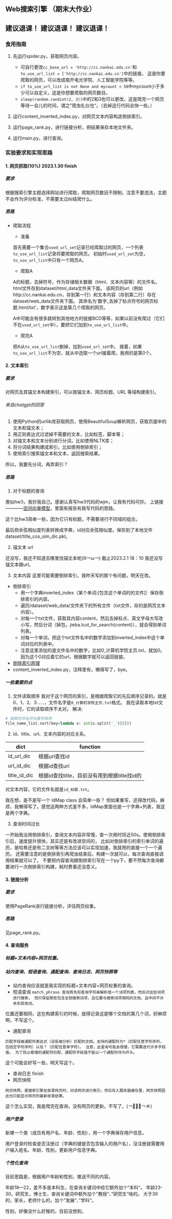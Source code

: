 ## Web搜索引擎 （期末⼤作业）
## 建议退课！ 建议退课！ 建议退课！ 
### 食用指南
1. 先运行spider.py，获取网页内容。

   * 可自行更改`cc_base_url = 'http://cc.nankai.edu.cn'`和`to_use_url_list = ['http://cc.nankai.edu.cn']`中的链接。
   这是你要爬取的网页，可以改成南开电光学院、人工智能学院等等。
   * `if to_use_url_list is not None and mycount < 50`中mycount小于多少可以自定义，这是你想要爬取的网页数目。
   * `sleep(random.randint(2, 3))`中的2和3也可以更改，这是爬完一个网页等待一会儿的时间，谓之”爬虫礼仪也“。（去掉这行代码会快一些。）

2. 运行content_inverted_index.py，对网页文本内容构造倒排索引。
3. 运行page_rank.py，进行链接分析，把结果保存本地文件夹。
4. 运行main.py，进行查询。

### 实验要求和实现思路
#### 1. 网页抓取(10%) 2023.1.30 finish
##### 要求

根据搜索引擎主题选择⽹站进⾏爬取，爬取网页数⽬不限制，注意不要违法，主题不会作为评分标准，不需要太过纠结爬什么。

##### 思路

* 爬取流程
   * 准备
  
   首先需要一个集合`used_url_set`记录已经爬取过的网页，一个列表`to_use_url_list`记录将要爬取的网页。
   初始时`used_url_set`为空，`to_use_url_list`中只有一个网页A。

   * 爬取A 
  
   A的标题，去掉符号，作为存储相关数据（html、文本内容等）的文件名。 
   html文件存到dataset/html_data文件夹下面。 
   该网页的url（例如http://cc.nankai.edu.cn，存到第一行）和文本内容（存到第二行）存在dataset/web_data文件夹下面。
   其命名为'数字_去掉了标点符号的网页标题.html/txt'，数字表示这是第几个爬取的网页。

   A中可能会有很多跳转到其他地方的链接BCD等等，如果以前没有爬过（它们不在`used_url_set`中），要把它们加到`to_use_url_list`中。

   * 爬完A
  
   把A从`to_use_url_list`删掉，加到`used_url_set`中。
   接着，如果`to_use_url_list`不为空，就从中选取一个url接着爬，我用的是第0个。

#### 2. 文本索引

##### 要求

对网页及其锚文本构建索引，可以按锚文本、⽹⻚标题、URL 等域构建索引。

###### 来自chatgpt的回答
1. 使用Python的urllib库获取网页，使用BeautifulSoup解析网页，获取页面中的文本和锚文本；
2. 用正则表达式过滤掉不需要的文本，比如标签，脚本等；
3. 对锚文本和文本分别进行分词，比如使用NLTK库；
4. 将分词结果构建成索引，比如使用倒排索引；
5. 使用索引搜索锚文本和文本，返回搜索结果。

所以，我要先分词，再弄索引？
##### 思路
1. 对于标题的查询

类似hw3，我抄我自己。感谢认真写hw3代码的wjm，让我有代码可抄。
上链接————[空间向量模型](https://github.com/jamie109/IR_VSM)，里面有报告有我写代码的思路。

这个比hw3简单一些，因为它只有标题，不需要进行不同域的组合。

最后把余弦相似度列表转换成字典，id对应余弦相似度。保存到了本地文件dataset/title_cos_sim_dic.pkl。

2. 锚文本 url

还没写，我还不知道去哪里找锚文本呢(lll￢ω￢)
截止2023.2.1 18：10 我还没写锚文本跟url。

3. 文本内容
这里可能需要倒排索引，我昨天写的那个有问题，明天在改。
* 倒排索引
  * 用一个字典inverted_index（某个单词:\[包含这个单词的的文件\]）保存倒排索引的内容。
  * 遍历/dataset/web_data/文件夹下的所有文件（txt文件，存的是网页文本内容）。
  * 对每一个txt文件，获取其内容content，然后去掉标点、英文字母大写改小写，然后分词（掉包，jieba.lcut_for_search(content)），就会得到单词列表。
  * 对每一个单词，把这个txt文件名中的数字添加到inverted_index中这个单词对应的列表中。
  * 注意这里添加的是文件名中的数字，比如0_计算机学院主页.txt，就加0。因为这个0对应着它的url，根据数字就可以返回链接。
* [倒排索引原理](https://cloud.tencent.com/developer/article/1587656)
* content_inverted_index.py，注释里有，懒得写了，bye。

##### 一些重要的点
1. 文件读取顺序
我对于这个网页的索引，是根据爬取它的先后顺序记录的。就是0、1、2、3……，文件名字是`0_计算机学院主页.txt`格式。
我在读取本地txt文件时，它的读取顺序不太对。
解决:
```python
# 按照文件名开头数字排序
file_name_list.sort(key=lambda x: int(x.split('_')[0]))
```
2. id、title、url、文本内容的对应关系。

|dict|function|
|----|----|
|id_url_dic|根据url查找id|
|url_id_dic|根据id查找url|
|title_id_dic|根据id查找title，目前没有用到根据title找id的|

对文本内容，它的文件名就是`id_标题.txt`。

我在想，是不是写一个 IdMap class 会简单一些？
但如果重写，还得改代码，麻烦，我懒得写了。感觉这两种方式差不多，IdMap里面也是一个字典+列表，我这是两个字典。

3. 查询时间过长

一开始我没用倒排索引，查询文本内容非常慢，查一次用时将近50s。使用倒排索引后，速度提升很快，其实还是有改进空间的，
比如对倒排索引的索引单词的遍历，是哈希还是有二叉树等等方法应该可以实现加速，我就用的直接一个一个遍历。
还需要注意的是倒排索引再爬虫结束后，构建一次就可以，每次查询直接调用结果就可以了。
不要把内容查询跟倒排索引写在一个py下，要不然每次查询都要进行一次倒排索引构建，耗时费事还没意义。

#### 3. 链接分析
##### 要求
使⽤PageRank进⾏链接分析，评估⽹⻚权重。
##### 思路
见page_rank.py。

#### 4. 查询服务
##### 标题+文本内容+网页权重。
##### 站内查询、短语查询、通配查询、查询日志、⽹⻚快照等
* 站内查询应该就是我实现的标题+文本内容+网页权重的查询。
* 短语查询
`match_phrase 查询首先将查询字符串解析成一个词项列表，然后对这些词项进行搜索，
但只保留那些包含全部搜索词项，且位置与搜索词项相同的文档，且中间不许夹杂其他词。`

位置还要相同，这在构建索引的时候，就得记录这是哪个文档的第几个词，好麻烦啊，不写这个。

* 通配查询

`匹配字段被通配符表达式（没有被分析）匹配的文档。支持的通配符为*（匹配任意字符序列，包括空字符序列）以及？（匹配任意单字符）。
注意，此查询可能会很慢，它需要迭代许多字段值。
为了防止极慢的通配符匹配，通配符字段值不能以一个通配符作为开头。`

这个可能会好写一些，明天写这个。

* 查询日志 finish
* 网页快照 

`网页快照，是搜索引擎在收录网页时，对该网页进行索引，然后存入服务器缓存里，网页快照因此也只能显示网页的最新收录结果。`

这个怎么实现，我是爬完在查询，没有网页的更新。不写了，(￢︿̫̿￢☆)

##### 用户登录
新建一个类（成员有用户名、年龄、性别），用一个字典保存用户信息。

用户登录时检查是否注册过（字典的键是否包含输入的用户名），没注册就需要用户输入姓名、年龄、性别，更新用户信息字典。

##### 个性化查询
目前思路是，根据用户年龄和性别，推送不同的内容。

年龄18—22，差不多是本科生，在查询关键词中给它额外加个”本科“。
年龄23-30，研究生，博士生，查询关键词中额外加个”教授“、”研究生“啥的。
大于30的，家长，老师什么的，加个”发展“、”学科“。

性别，好像没什么好推的，目前没想到。

    
